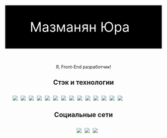 <h1  style="
        display: flex; 
        justify-content:center
        width:100%;
        margin-bottom:50px
            ">
    <img  src="assets/header-logo.png">
    
</h1>

<p  style="
        display: flex; 
        justify-content:center;
        margin-bottom:50px:
        ">
    Я, Front-End разработчик!
</p>


<article>
        <h2 style="
        display: flex; 
        justify-content:center;
        margin-bottom:30px
            ">
            Стэк и технологии
        </h2>
<ul  style="display: flex; 
            gap: 10px;
            flex-wrap: wrap;
            align-items: center;
            list-style: none">
    <li>    
        <img src="https://img.shields.io/badge/html-black?style=for-the-badge&logo=HTML"/>
    </li>
    <li>
        <img src="https://img.shields.io/badge/css3-black?style=for-the-badge&logo=css3"/>      
    </li>
    <li>
        <img src="https://img.shields.io/badge/sass-black?style=for-the-badge&logo=sass"/>
    </li>
    <li>
        <img src="https://img.shields.io/badge/javascript-black?style=for-the-badge&logo=javascript"/>      
    </li>
    <li>
        <img src="https://img.shields.io/badge/npm-black?style=for-the-badge&logo=npm"/>
    </li>
    <li>
        <img src="https://img.shields.io/badge/gulp-black?style=for-the-badge&logo=gulp"/>
    </li>
    <li>
        <img src="https://img.shields.io/badge/webpack-black?style=for-the-badge&logo=webpack"/>
    </li>
    <li>
        <img src="https://img.shields.io/badge/react-black?style=for-the-badge&logo=react"/>
    </li>
    <li>
        <img src="https://img.shields.io/badge/next-black?style=for-the-badge&logo=nextjs"/>
     </li>
     <li>
        <img src="https://img.shields.io/badge/reduxjs/toolkit-black?style=for-the-badge&logo=reduxjs/toolkit"/>
    </li>
    <li>
        <img src="https://img.shields.io/badge/docker-black?style=for-the-badge&logo=docker"/>
    </li>
    <li>
        <img src="https://img.shields.io/badge/storybook-black?style=for-the-badge&logo=storybook"/>
    </li>
         <li>
        <img src="https://img.shields.io/badge/jest-black?style=for-the-badge&logo=jest"/>
    </li>
    <li>
        <img src="https://img.shields.io/badge/tailwind-black?style=for-the-badge&logo=tailwind"/>
    </li>
</ul>
</article>

<article>
        <h2 style="
        display: flex; 
        justify-content:center;
        margin-bottom:30px
            ">Социальные сети
        </h2>
    <ul style="display: flex; 
            justify-content:center;
            gap: 10px;
            flex-wrap:wrap;
            align-items: center;
            list-style:none">
       <li>
            <a href="https://wa.me/79304061748">
                <img src="https://img.shields.io/badge/whatsapp-black?style=for-the-badge&logo=whatsapp"/>
            </a>
        </li>
         <li>
            <a href="mailto:mazmanyan2018@list.ru">
                <img src="https://img.shields.io/badge/mail-black?style=for-the-badge&logo=mail.ru"/>
            </a>
        </li>
        <li>
            <a href="https://te.me/79304061748">
                <img src="https://img.shields.io/badge/telegram-black?style=for-the-badge&logo=telegram"/>
            </a>
    </ul>
</article>

